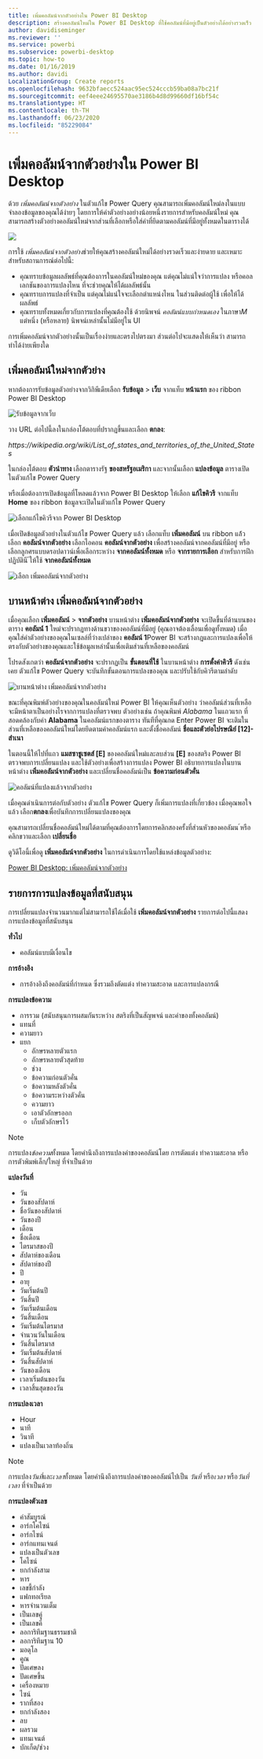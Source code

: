 ```yaml
---
title: เพิ่มคอลัมน์จากตัวอย่างใน Power BI Desktop
description: สร้างคอลัมน์ใหม่ใน Power BI Desktop ที่ใช้คอลัมน์ที่มีอยู่เป็นตัวอย่างได้อย่างรวดเร็ว
author: davidiseminger
ms.reviewer: ''
ms.service: powerbi
ms.subservice: powerbi-desktop
ms.topic: how-to
ms.date: 01/16/2019
ms.author: davidi
LocalizationGroup: Create reports
ms.openlocfilehash: 9632bfaecc524aac95ec524cccb59ba08a7bc21f
ms.sourcegitcommit: eef4eee24695570ae3186b4d8d99660df16bf54c
ms.translationtype: HT
ms.contentlocale: th-TH
ms.lasthandoff: 06/23/2020
ms.locfileid: "85229084"
---
```

# <a name="add-a-column-from-examples-in-power-bi-desktop"></a>เพิ่มคอลัมน์จากตัวอย่างใน Power BI Desktop
ด้วย *เพิ่มคอลัมน์จากตัวอย่าง* ในตัวแก้ไข Power Query คุณสามารถเพิ่มคอลัมน์ใหม่ลงในแบบจำลองข้อมูลของคุณได้ง่ายๆ โดยการให้ค่าตัวอย่างอย่างน้อยหนึ่งรายการสำหรับคอลัมน์ใหม่ คุณสามารถสร้างตัวอย่างคอลัมน์ใหม่จากส่วนที่เลือกหรือใส่ค่าที่ยึดตามคอลัมน์ที่มีอยู่ทั้งหมดในตารางได้

![](media/desktop-add-column-from-example/add-column-from-example_01.png)

การใช้ *เพิ่มคอลัมน์จากตัวอย่าง*ช่วยให้คุณสร้างคอลัมน์ใหม่ได้อย่างรวดเร็วและง่ายดาย และเหมาะสำหรับสถานการณ์ต่อไปนี้:

- คุณทราบข้อมูลผลลัพธ์ที่คุณต้องการในคอลัมน์ใหม่ของคุณ แต่คุณไม่แน่ใจว่าการแปลง หรือคอลเลกชันของการแปลงไหน ที่จะช่วยคุณให้ได้ผลลัพธ์นั้น
- คุณทราบการแปลงที่จำเป็น แต่คุณไม่แน่ใจจะเลือกตำแหน่งไหน ในส่วนติดต่อผู้ใช้ เพื่อให้ได้ผลลัพธ์
- คุณทราบทั้งหมดเกี่ยวกับการแปลงที่คุณต้องใช้ ด้วยนิพจน์ *คอลัมน์แบบกำหนดเอง* ในภาษา*M* แต่หนึ่ง (หรือหลาย) นิพจน์เหล่านั้นไม่มีอยู่ใน UI

การเพิ่มคอลัมน์จากตัวอย่างนั้นเป็นเรื่องง่ายและตรงไปตรงมา ส่วนต่อไปจะแสดงให้เห็นว่า สามารถทำได้ง่ายเพียงใด

## <a name="add-a-new-column-from-examples"></a>เพิ่มคอลัมน์ใหม่จากตัวย่าง

หากต้องการรับข้อมูลตัวอย่างจากวิกิพีเดียเลือก **รับข้อมูล** > **เว็บ** จากแท็บ **หน้าแรก** ของ ribbon Power BI Desktop 

![รับข้อมูลจากเว็บ](media/desktop-add-column-from-example/add-column-from-example_02.png)

วาง URL ต่อไปนี้ลงในกล่องโต้ตอบที่ปรากฏขึ้นและเลือก **ตกลง**: 

*https:\//wikipedia.org/wiki/List_of_states_and_territories_of_the_United_States*

ในกล่องโต้ตอบ **ตัวนำทาง** เลือกตารางรัฐ **ของสหรัฐอเมริกา** และจากนั้นเลือก **แปลงข้อมูล** ตารางเปิดในตัวแก้ไข Power Query

หรือเมื่อต้องการเปิดข้อมูลที่โหลดแล้วจาก Power BI Desktop ให้เลือก **แก้ไขคิวรี** จากแท็บ **Home** ของ ribbon ข้อมูลจะเปิดในตัวแก้ไข Power Query 

![เลือกแก้ไขคิวรีจาก Power BI Desktop](media/desktop-add-column-from-example/add-column-from-example_05.png)

เมื่อเปิดข้อมูลตัวอย่างในตัวแก้ไข Power Query แล้ว เลือกแท็บ **เพิ่มคอลัมน์** บน ribbon แล้้วเลือก **คอลัมน์จากตัวอย่าง** เลือกไอคอน **คอลัมน์จากตัวอย่าง** เพื่อสร้างคอลัมน์จากคอลัมน์ที่มีอยู่ หรือเลือกลูกศรแบบดรอปดาวน์เพื่อเลือกระหว่าง **จากคอลัมน์ทั้งหมด** หรือ **จากรายการเลือก** สำหรับการฝึกปฏิบัตินี ้ให้ใช้ **จากคอลัมน์ทั้งหมด**

![เลือก เพิ่มคอลัมน์จากตัวอย่าง](media/desktop-add-column-from-example/add-column-from-example_03.png)

## <a name="add-column-from-examples-pane"></a>บานหน้าต่าง เพิ่มคอลัมน์จากตัวอย่าง
เมื่อคุณเลือก **เพิ่มคอลัมน์** > **จากตัวอย่าง** บานหน้าต่าง **เพิ่มคอลัมน์จากตัวอย่าง** จะเปิดขึ้นที่ด้านบนของตาราง **คอลัมน์่ 1** ใหม่จะปรากฏทางด้านขวาของคอลัมน์ที่มีอยู่ (คุณอาจต้องเลื่อนเพื่อดูทั้งหมด) เมื่อคุณใส่ค่าตัวอย่างของคุณในเซลล์ที่ว่างเปล่าของ **คอลัมน์ 1**Power BI จะสร้างกฎและการแปลงเพื่อให้ตรงกับตัวอย่างของคุณและใช้ข้อมูลเหล่านั้นเพื่อเติมส่วนที่เหลือของคอลัมน์

โปรดสังเกตว่า **คอลัมน์จากตัวอย่าง** จะปรากฏเป็น **ขั้นตอนที่ใช้** ในบานหน้าต่าง **การตั้งค่าคิวรี** ดังเช่นเคย ตัวแก้ไข Power Query จะบันทึกขั้นตอนการแปลงของคุณ และปรับใช้กับคิวรีตามลำดับ

![บานหน้าต่าง เพิ่มคอลัมน์จากตัวอย่าง](media/desktop-add-column-from-example/add-column-from-example_04.png)

ขณะที่คุณพิมพ์ตัวอย่างของคุณในคอลัมน์ใหม่ Power BI ให้คุณเห็นตัวอย่าง ว่าคอลัมน์ส่วนที่เหลือจะมีหน้าตาเป็นอย่างไรจากการแปลงที่ตรวจพบ ตัวอย่างเช่น ถ้าคุณพิมพ์ *Alabama* ในแถวแรก ที่สอดคล้องกับค่า **Alabama** ในคอลัมน์แรกของตาราง ทันทีที่คุณกด Enter Power BI จะเติมในส่วนที่เหลือของคอลัมน์ใหม่โดยยึดตามค่าคอลัมน์แรก และตั้งชื่อคอลัมน์ **ชื่อและตัวย่อไปรษณีย์ [12]-สำเนา**

ในตอนนี้ให้ไปที่แถว **แมสซาชูเซตส์ [E]** ของคอลัมน์ใหม่และลบส่วน **[E]** ของสตริง Power BI ตรวจพบการเปลี่ยนแปลง และใช้ตัวอย่างเพื่อสร้างการแปลง Power BI อธิบายการแปลงในบานหน้าต่าง **เพิ่มคอลัมน์จากตัวอย่าง** และเปลี่ยนชื่อคอลัมน์เป็น **ข้อความก่อนตัวคั่น** 

![คอลัมน์ที่แปลงแล้วจากตัวอย่าง](media/desktop-add-column-from-example/add-column-from-example_06.png)

เมื่อคุณดำเนินการต่อกับตัวอย่าง ตัวแก้ไข Power Query ก็เพิ่มการแปลงที่เกี่ยวข้อง เมื่อคุณพอใจแล้ว เลือก**ตกลง**เพื่อบันทึกการเปลี่ยนแปลงของคุณ 

คุณสามารถเปลี่ยนชื่อคอลัมน์ใหม่ได้ตามที่คุณต้องการโดยการคลิกสองครั้งที่ส่วนหัวของคอลัมน ์หรือคลิกขวาและเลือก **เปลี่ยนชื่อ** 

ดูวิดีโอนี้เพื่อดู **เพิ่มคอลัมน์จากตัวอย่าง** ในการดำเนินการโดยใช้แหล่งข้อมูลตัวอย่าง: 

[Power BI Desktop: เพิ่มคอลัมน์จากตัวอย่าง](https://www.youtube.com/watch?v=-ykbVW9wQfw) 

## <a name="list-of-supported-transformations"></a>รายการการแปลงข้อมูลที่สนับสนุน
การเปลี่ยนแปลงจำนวนมากแต่ไม่สามารถใช้ได้เมื่อใช้ **เพิ่มคอลัมน์จากตัวอย่าง** รายการต่อไปนี้แสดงการแปลงข้อมูลที่สนับสนุน

**ทั่วไป**

- คอลัมน์แบบมีเงื่อนไข

**การอ้างอิง**
  
- การอ้างอิงถึงคอลัมน์ที่กำหนด ซึ่งรวมถึงตัดแต่ง ทำความสะอาด และการแปลงกรณี

**การแปลงข้อความ**

- การรวม (สนับสนุนการผสมกันระหว่าง สตริงที่เป็นสัญพจน์ และค่าของทั้งคอลัมน์)
- แทนที่
- ความยาว
- แยก   
  - อักษรหลายตัวแรก
  - อักษรหลายตัวสุดท้าย
  - ช่วง
  - ข้อความก่อนตัวคั่น
  - ข้อความหลังตัวคั่น
  - ข้อความระหว่างตัวคั่น
  - ความยาว
  - เอาตัวอักษรออก
  - เก็บตัวอักษรไว้

> [!NOTE]
> การแปลง*ข้อความ*ทั้งหมด โดยคำนึงถึงการแปลงค่าของคอลัมน์โดย การตัดแต่ง ทำความสะอาด หรือการตัวพิมพ์เล็ก/ใหญ่ ที่จำเป็นด้วย

**แปลงวันที่**

- วัน
- วันของสัปดาห์
- ชื่อวันของสัปดาห์
- วันของปี
- เดือน
- ชื่อเดือน
- ไตรมาสของปี
- สัปดาห์ของเดือน
- สัปดาห์ของปี
- ปี
- อายุ
- วันเริ่มต้นปี
- วันสิ้นปี
- วันเริ่มต้นเดือน
- วันสิ้นเดือน
- วันเริ่มต้นไตรมาส
- จำนวนวันในเดือน
- วันสิ้นไตรมาส
- วันเริ่มต้นสัปดาห์
- วันสิ้นสัปดาห์
- วันของเดือน
- เวลาเริ่มต้นของวัน
- เวลาสิ้นสุดของวัน

**การแปลงเวลา**

- Hour
- นาที
- วินาที  
- แปลงเป็นเวลาท้องถิ่น

> [!NOTE]
> การแปลง*วันที่*และ*เวลา*ทั้งหมด โดยคำนึงถึงการแปลงค่าของคอลัมน์ไปเป็น *วันที่* หรือ*เวลา* หรือ*วันที่เวลา* ที่จำเป็นด้วย

**การแปลงตัวเลข** 

- ค่าสัมบูรณ์
- อาร์กโคไซน์
- อาร์กไซน์
- อาร์กแทนเจนต์
- แปลงเป็นตัวเลข
- โคไซน์
- ยกกำลังสาม
- หาร
- เลขชี้กำลัง
- แฟกทอเรียล
- หารจำนวนเต็ม
- เป็นเลขคู่
- เป็นเลขคี่
- ลอการิทึมฐานธรรมชาติ
- ลอการิทึมฐาน 10
- มอดุโล
- คูณ
- ปัดเศษลง
- ปัดเศษขึ้น
- เครื่องหมาย
- ไซน์
- รากที่สอง
- ยกกำลังสอง
- ลบ
- ผลรวม
- แทนเจนต์
- บักเก็ต/ช่วง

